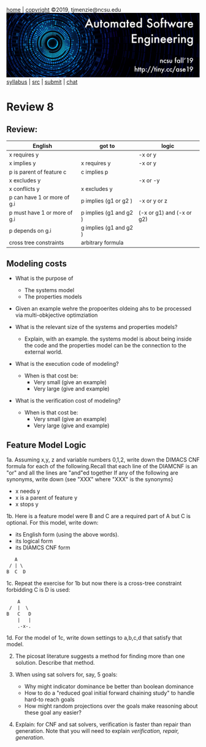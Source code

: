 <a name=top>&nbsp;<p> </a>
[home](http://tiny.cc/ase19#top) | 
[copyright](https://github.com/txt/ase19/blob/master/LICENSE.md#top) &copy;2019, tjmenzie&commat;ncsu.edu 
<br> [<img width=900 src="https://raw.githubusercontent.com/txt/ase19/master/etc/img/banner.png">](http://tiny.cc/ase19)<br> 
[syllabus](https://github.com/txt/ase19/blob/master/syllabus.md#top) | 
[src](http://menzies.us/fun) | 
[submit](http://tiny.cc/ase19give) | 
[chat](https://ase19.slack.com/) 

# Review 8

## Review:

| English     |       got to  | logic    |     
-------------|----------|----------------|
|x requires y |               | -x or y     |
|x implies   y |  x requires y | -x or y     |  
|p is parent of feature c | c implies p |
|x excludes y |                | -x or -y|
|x conflicts y | x excludes y            | |
|p can have 1 or more of g.i | p implies (g1 or g2 )| -x or y or z|
|p must  have 1 or more of g.i | p implies (g1 and g2 ) | (-x or g1) and (-x or g2) |
|p depends on g.i | g implies (g1 and g2 )|
|cross tree constraints | arbitrary formula|


## Modeling costs

- What is the purpose of

  - The systems model
  - The properties models

- Given an example wehre the propoerites oldeing ahs to be processed via multi-obkjective optimziation

- What is the relevant size of the systems and properties models?
  - Explain, with an example. the systems model is about being inside the code and the properties model can be the connection to the external world.
- What is the execution code of modeling?
  - When is that  cost be:
    - Very small (give an example)
    - Very large (give and example)
- What is the verification cost of modeling?
  - When is that  cost be:
    - Very small (give an example)
    - Very large (give and example)

## Feature Model Logic


1a. Assuming x,y, z and variable numbers 0,1,2, write down the DIMACS CNF formula for each of the following.Recall 
that  each line of the DIAMCNF
is an "or" and all the lines are "and"ed together
If any of the following are synonyms, write down (see "XXX" where "XXX" is the synonyms}

- x needs y
- x is a parent of feature y
- x stops y


1b. Here is a feature model were B and C are a required part of A but C  is  optional. 
For this model, write down:
- its English form (using the above words). 
- its logical form
- its DIAMCS CNF form

```
   A
 / | \
B  C  D
```

1c. Repeat the exercise for 1b but now there is a cross-tree constraint forbidding C is D is used:

```
    A
 /  |  \
B   C   D
    |   |
    .-x-.
```

1d. For the model of 1c, write down settings to a,b,c,d that satisfy that model.


2. The picosat literature suggests a method for finding more than one solution. Describe that method.

3. When using sat solvers for, say, 5 goals:
   - Why might indicator dominance  be better than boolean dominance
   - How to do a "reduced goal initial forward chaining study" to handle hard-to reach goals
   - How might random projections over the goals make reasoning about these goal any easier?

4. Explain: for CNF and sat solvers, verification is faster than repair than generation. Note 
   that you will need to explain _verification, repair, generation_.

